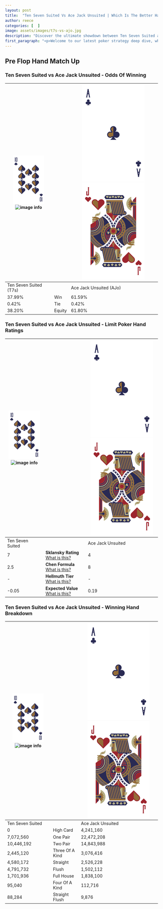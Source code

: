 ```yaml
---
layout: post
title:  "Ten Seven Suited Vs Ace Jack Unsuited | Which Is The Better Hand In Poker? A Complete Guide"
author: reece
categories: [  ]
image: assets/images/t7s-vs-ajo.jpg
description: "Discover the ultimate showdown between Ten Seven Suited and Ace Jack Unsuited in poker! Uncover the odds, strategies, and scenarios where one hand triumphs over the other. Get ready to up your poker game with this thrilling analysis."
first_paragraph: "<p>Welcome to our latest poker strategy deep dive, where we're pitting two distinct hands against each other in a high-stakes showdown: Ten Seven Suited vs Ace Jack Unsuited.</p><p>In the dynamic world of poker, every decision counts, and knowing which hand holds the upper hand is key to your success at the table.</p><p>In this article, we'll dissect these two hands, explore the scenarios where one dominates the other, and equip you with the knowledge to make strategic choices that can tip the odds in your favor.</p><p>Get ready to unravel the intriguing dynamics of these poker hands and elevate your game to new heights.</p>"
---
```




[comment]: # (sp0)

## Pre Flop Hand Match Up

<div class="table hand-ratings" markdown="1"> 



### Ten Seven Suited vs Ace Jack Unsuited - Odds Of Winning


    
| ![image info](assets/images/hand1/T.png) ![image info](assets/images/hand1/7s.png) |  | ![image info](assets/images/hand2/A.png) ![image info](assets/images/hand2/Jo.png) |
| -------- | -------- | -------- |
| Ten Seven Suited (T7s) |  | Ace Jack Unsuited (AJo) |
| 37.99% | Win | 61.59% |
| 0.42% | Tie | 0.42% |
| 38.20% | Equity | 61.80% |




[comment]: # (sp1)



### Ten Seven Suited vs Ace Jack Unsuited - Limit Poker Hand Ratings


    
| ![image info](assets/images/hand1/T.png) ![image info](assets/images/hand1/7s.png) |  | ![image info](assets/images/hand2/A.png) ![image info](assets/images/hand2/Jo.png) |
| -------- | -------- | -------- |
| Ten Seven Suited |  | Ace Jack Unsuited |
| 7 | **Sklansky Rating** [What is this?](/sklansky-rating-explained) | 4 |
| 2.5 | **Chen Formula** [What is this?](/chen-formula-explained) | 8 |
| - | **Hellmuth Tier** [What is this?](/Hellmuth-tier-explained) | - |
| -0.05 | **Expected Value** [What is this?](/expected-value-explained) | 0.19 |




[comment]: # (sp2)



### Ten Seven Suited vs Ace Jack Unsuited - Winning Hand Breakdown


    
| ![image info](assets/images/hand1/T.png) ![image info](assets/images/hand1/7s.png) |  | ![image info](assets/images/hand2/A.png) ![image info](assets/images/hand2/Jo.png) |
| -------- | -------- | -------- |
| Ten Seven Suited |  | Ace Jack Unsuited |
| 0 | High Card | 4,241,160 |
| 7,072,560 | One Pair | 22,472,208 |
| 10,446,192 | Two Pair | 14,843,988 |
| 2,445,120 | Three Of A Kind | 3,076,416 |
| 4,580,172 | Straight | 2,526,228 |
| 4,791,732 | Flush | 1,502,112 |
| 1,701,936 | Full House | 1,838,100 |
| 95,040 | Four Of A Kind | 112,716 |
| 88,284 | Straight Flush | 9,876 |




[comment]: # (sp3)



</div>

[comment]: # (sp4)



[comment]: # (sp5)

